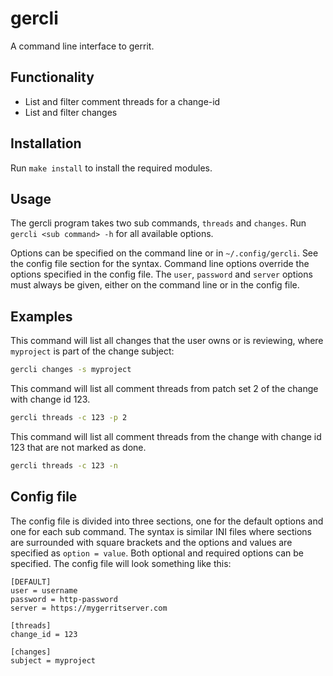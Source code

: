 # gercli

A command line interface to gerrit.

## Functionality

- List and filter comment threads for a change-id
- List and filter changes

## Installation

Run `make install` to install the required modules.

## Usage

The gercli program takes two sub commands, `threads` and `changes`. Run `gercli
<sub command> -h` for all available options.

Options can be specified on the command line or in `~/.config/gercli`. See the
config file section for the syntax. Command line options override the options
specified in the config file. The `user`, `password` and `server` options must
always be given, either on the command line or in the config file.

## Examples

This command will list all changes that the user owns or is reviewing, where
`myproject` is part of the change subject:

```sh
gercli changes -s myproject
```

This command will list all comment threads from patch set 2 of the change with
change id 123.

```sh
gercli threads -c 123 -p 2
```

This command will list all comment threads from the change with change id 123
that are not marked as done.

```sh
gercli threads -c 123 -n
```

## Config file

The config file is divided into three sections, one for the default options and
one for each sub command. The syntax is similar INI files where sections are
surrounded with square brackets and the options and values are specified as
`option = value`. Both optional and required options can be specified. The
config file will look something like this: 

```dosini
[DEFAULT]
user = username
password = http-password
server = https://mygerritserver.com

[threads]
change_id = 123

[changes]
subject = myproject
```
